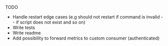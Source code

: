 TODO

- Handle restart edge cases (e.g should not restart if command is invalid -- if script does not
  exist and so on)
- Write tests
- Write readme
- Add possibility to forward metrics to custom consumer (authenticated)
